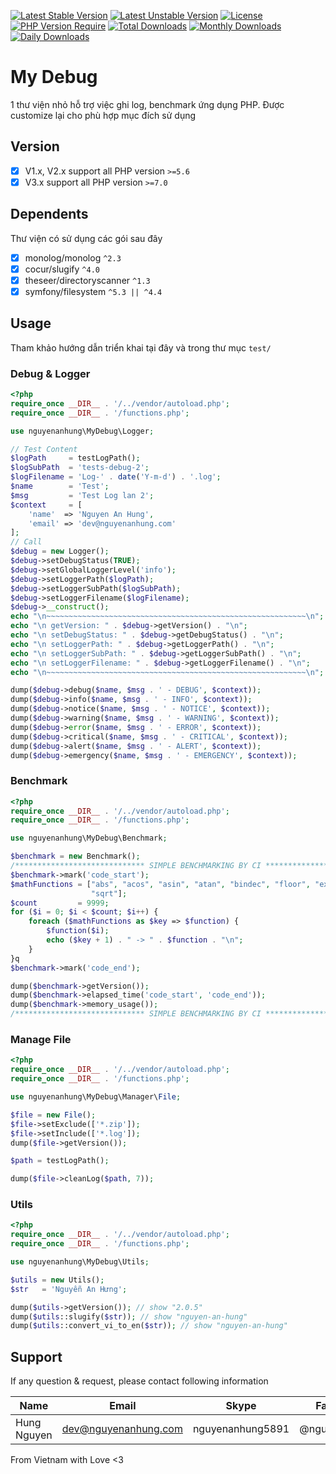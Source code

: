 [![Latest Stable Version](https://poser.pugx.org/nguyenanhung/my-debug/v)](https://packagist.org/packages/nguyenanhung/my-debug)
[![Latest Unstable Version](https://poser.pugx.org/nguyenanhung/my-debug/v/unstable)](https://packagist.org/packages/nguyenanhung/my-debug)
[![License](https://poser.pugx.org/nguyenanhung/my-debug/license)](https://packagist.org/packages/nguyenanhung/my-debug)
[![PHP Version Require](http://poser.pugx.org/nguyenanhung/my-debug/require/php)](https://packagist.org/packages/nguyenanhung/my-debug)
[![Total Downloads](https://poser.pugx.org/nguyenanhung/my-debug/downloads)](https://packagist.org/packages/nguyenanhung/my-debug)
[![Monthly Downloads](https://poser.pugx.org/nguyenanhung/my-debug/d/monthly)](https://packagist.org/packages/nguyenanhung/my-debug)
[![Daily Downloads](https://poser.pugx.org/nguyenanhung/my-debug/d/daily)](https://packagist.org/packages/nguyenanhung/my-debug)

# My Debug

1 thư viện nhỏ hỗ trợ việc ghi log, benchmark ứng dụng PHP. Được customize lại cho phù hợp mục đích sử dụng

## Version

- [x] V1.x, V2.x support all PHP version `>=5.6`
- [x] V3.x support all PHP version `>=7.0`

## Dependents

Thư viện có sử dụng các gói sau đây

- [x] monolog/monolog `^2.3`
- [x] cocur/slugify `^4.0`
- [x] theseer/directoryscanner `^1.3`
- [x] symfony/filesystem `^5.3 || ^4.4`

## Usage

Tham khảo hướng dẫn triển khai tại đây và trong thư mục `test/`

### Debug & Logger

```php
<?php
require_once __DIR__ . '/../vendor/autoload.php';
require_once __DIR__ . '/functions.php';

use nguyenanhung\MyDebug\Logger;

// Test Content
$logPath     = testLogPath();
$logSubPath  = 'tests-debug-2';
$logFilename = 'Log-' . date('Y-m-d') . '.log';
$name        = 'Test';
$msg         = 'Test Log lan 2';
$context     = [
    'name'  => 'Nguyen An Hung',
    'email' => 'dev@nguyenanhung.com'
];
// Call
$debug = new Logger();
$debug->setDebugStatus(TRUE);
$debug->setGlobalLoggerLevel('info');
$debug->setLoggerPath($logPath);
$debug->setLoggerSubPath($logSubPath);
$debug->setLoggerFilename($logFilename);
$debug->__construct();
echo "\n~~~~~~~~~~~~~~~~~~~~~~~~~~~~~~~~~~~~~~~~~~~~~~~~~~~~~~~~~~\n";
echo "\n getVersion: " . $debug->getVersion() . "\n";
echo "\n setDebugStatus: " . $debug->getDebugStatus() . "\n";
echo "\n setLoggerPath: " . $debug->getLoggerPath() . "\n";
echo "\n setLoggerSubPath: " . $debug->getLoggerSubPath() . "\n";
echo "\n setLoggerFilename: " . $debug->getLoggerFilename() . "\n";
echo "\n~~~~~~~~~~~~~~~~~~~~~~~~~~~~~~~~~~~~~~~~~~~~~~~~~~~~~~~~~~\n";

dump($debug->debug($name, $msg . ' - DEBUG', $context));
dump($debug->info($name, $msg . ' - INFO', $context));
dump($debug->notice($name, $msg . ' - NOTICE', $context));
dump($debug->warning($name, $msg . ' - WARNING', $context));
dump($debug->error($name, $msg . ' - ERROR', $context));
dump($debug->critical($name, $msg . ' - CRITICAL', $context));
dump($debug->alert($name, $msg . ' - ALERT', $context));
dump($debug->emergency($name, $msg . ' - EMERGENCY', $context));
```

### Benchmark

```php
<?php
require_once __DIR__ . '/../vendor/autoload.php';
require_once __DIR__ . '/functions.php';

use nguyenanhung\MyDebug\Benchmark;

$benchmark = new Benchmark();
/***************************** SIMPLE BENCHMARKING BY CI *****************************/
$benchmark->mark('code_start');
$mathFunctions = ["abs", "acos", "asin", "atan", "bindec", "floor", "exp", "sin", "tan", "pi", "is_finite", "is_nan",
                  "sqrt"];
$count         = 9999;
for ($i = 0; $i < $count; $i++) {
    foreach ($mathFunctions as $key => $function) {
        $function($i);
        echo ($key + 1) . " -> " . $function . "\n";
    }
}q
$benchmark->mark('code_end');

dump($benchmark->getVersion());
dump($benchmark->elapsed_time('code_start', 'code_end'));
dump($benchmark->memory_usage());
/***************************** SIMPLE BENCHMARKING BY CI *****************************/
```

### Manage File

```php
<?php
require_once __DIR__ . '/../vendor/autoload.php';
require_once __DIR__ . '/functions.php';

use nguyenanhung\MyDebug\Manager\File;

$file = new File();
$file->setExclude(['*.zip']);
$file->setInclude(['*.log']);
dump($file->getVersion());

$path = testLogPath();

dump($file->cleanLog($path, 7));
```

### Utils

```php
<?php
require_once __DIR__ . '/../vendor/autoload.php';
require_once __DIR__ . '/functions.php';

use nguyenanhung\MyDebug\Utils;

$utils = new Utils();
$str   = 'Nguyễn An Hưng';

dump($utils->getVersion()); // show "2.0.5"
dump($utils::slugify($str)); // show "nguyen-an-hung"
dump($utils::convert_vi_to_en($str)); // show "nguyen-an-hung"
```

## Support

If any question & request, please contact following information

| Name        | Email                | Skype            | Facebook      |
| ----------- | -------------------- | ---------------- | ------------- |
| Hung Nguyen | dev@nguyenanhung.com | nguyenanhung5891 | @nguyenanhung |

From Vietnam with Love <3